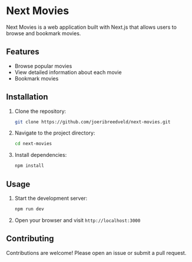 # Next Movies

Next Movies is a web application built with Next.js that allows users to browse and bookmark movies.

## Features

- Browse popular movies
- View detailed information about each movie
- Bookmark movies

## Installation

1. Clone the repository:
   ```bash
   git clone https://github.com/joeribreedveld/next-movies.git
   ```
2. Navigate to the project directory:
   ```bash
   cd next-movies
   ```
3. Install dependencies:
   ```bash
   npm install
   ```

## Usage

1. Start the development server:
   ```bash
   npm run dev
   ```
2. Open your browser and visit `http://localhost:3000`

## Contributing

Contributions are welcome! Please open an issue or submit a pull request.
